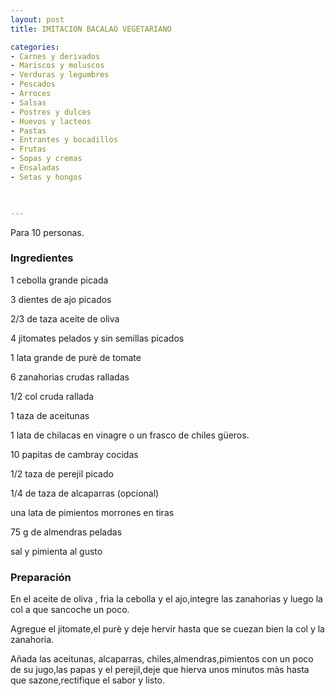 ```yaml
---
layout: post
title: IMITACION BACALAO VEGETARIANO

categories:
- Carnes y derivados
- Mariscos y moluscos
- Verduras y legumbres
- Pescados
- Arroces
- Salsas
- Postres y dulces
- Huevos y lacteos
- Pastas
- Entrantes y bocadillos
- Frutas
- Sopas y cremas
- Ensaladas
- Setas y hongos
 


---
```


Para 10 personas.

<h3>Ingredientes</h3>

1 cebolla grande picada

3 dientes de ajo picados

2/3 de taza aceite de oliva

4 jitomates pelados y sin semillas picados

1 lata grande de pur&egrave; de tomate

6 zanahorias crudas ralladas

1/2 col cruda rallada

1 taza de aceitunas

1 lata de chilacas en vinagre o un frasco de chiles g&uuml;eros.

10 papitas de cambray cocidas

1/2 taza de perejil picado

1/4 de taza de alcaparras (opcional)

una lata de pimientos morrones en tiras

75 g de almendras peladas

sal y pimienta al gusto

<h3>Preparación</h3>

En el aceite de oliva , fr&igrave;a la cebolla y el ajo,integre las zanahorias y luego la col a que sancoche un poco.

Agregue el jitomate,el pur&egrave; y deje hervir hasta que se cuezan bien la col y la zanahoria.

Añada las aceitunas, alcaparras, chiles,almendras,pimientos con un poco de su jugo,las papas y el perejil,deje que hierva unos minutos m&agrave;s hasta que sazone,rectifique el sabor y listo.

